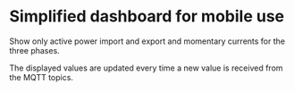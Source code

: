 # Simplified dashboard for mobile use

Show only active power import and export and momentary currents for the three phases.

The displayed values are updated every time a new value is received from the MQTT topics.
